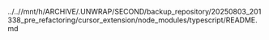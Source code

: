 ../..//mnt/h/ARCHIVE/.UNWRAP/SECOND/backup_repository/20250803_201338_pre_refactoring/cursor_extension/node_modules/typescript/README.md
